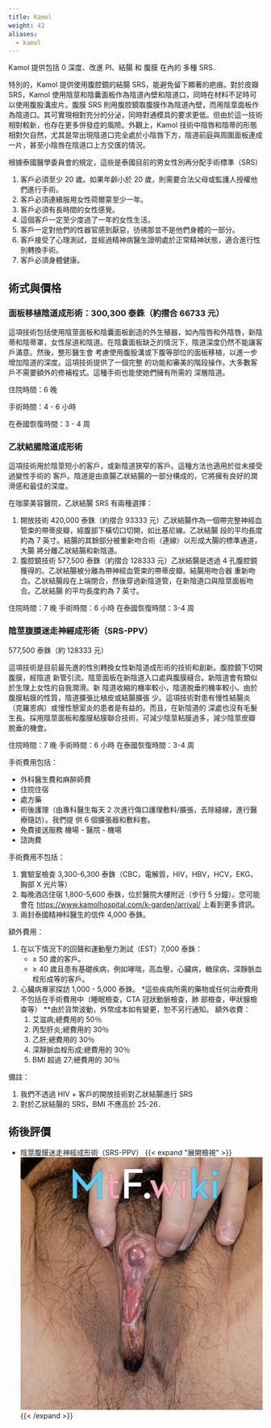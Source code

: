 ```yaml
---
title: Kamol
weight: 42
aliases:
  - kamol
---
```


Kamol 提供包括 0 深度、改進 PI、結腸 和 腹膜 在內的 多種 SRS．

特別的，Kamol 提供使用腹腔鏡的結腸 SRS，能避免留下顯著的疤痕。對於皮瓣 SRS，Kamol 使用陰莖和陰囊面板作為陰道內壁和陰道口，同時在材料不足時可以使用腹股溝皮片。腹膜 SRS 則用腹腔鏡取腹膜作為陰道內壁，而用陰莖面板作為陰道口。其可實現相對充分的分泌，同時對通模具的要求更低。但由於這一技術相對較新，也存在更多併發症的風險。外觀上，Kamol 技術中陰唇和陰蒂的形態相對欠自然，尤其是常出現陰道口完全處於小陰唇下方，陰道前庭與周圍面板連成一片，甚至小陰唇在陰道口上方交匯的情況。

根據泰國醫學委員會的規定，這些是泰國目前的男女性別再分配手術標準（SRS）

1. 客戶必須至少 20 歲。如果年齡小於 20 歲，則需要合法父母或監護人授權他們進行手術。
1. 客戶必須連續服用女性荷爾蒙至少一年。
1. 客戶必須有長時間的女性感覺。
1. 這個客戶一定至少度過了一年的女性生活。
1. 客戶一定對他們的性器官感到厭惡，彷彿那並不是他們身體的一部分。
1. 客戶接受了心理測試，並經過精神病醫生證明處於正常精神狀態，適合進行性別轉換手術。
1. 客戶必須身體健康。

## 術式與價格

### 面板移植陰道成形術：300,300 泰銖（約摺合 66733 元）

這項技術包括使用陰莖面板和陰囊面板創造的外生殖器，如內陰唇和外陰唇，新陰蒂和陰蒂罩，女性尿道和陰道。在陰囊面板缺乏的情況下，陰道深度仍然不能讓客戶滿意。然後，整形醫生會 考慮使用腹股溝或下腹等部位的面板移植，以進一步增加陰道的深度。這項技術提供了一個完整 的功能和審美的階段操作。大多數客戶不需要額外的修補程式。這種手術也能使她們擁有所需的 深層陰道。

住院時間：6 晚

手術時間：4 - 6 小時

在泰國恢復時間：3 - 4 周

### 乙狀結腸陰道成形術

這項技術用於陰莖短小的客戶，或新陰道狹窄的客戶。這種方法也適用於從未接受過變性手術的 客戶。陰道是由直腸乙狀結腸的一部分構成的，它將擁有良好的潤滑感和最佳的深度。

在咖蒙美容醫院，乙狀結腸 SRS 有兩種選擇：

1. 開放技術 420,000 泰銖（約摺合 93333 元）乙狀結腸作為一個帶完整神經血管束的帶蒂皮瓣，經腹部下橫切口切開，如比基尼線。乙狀結腸 段的平均長度約為 7 英寸。結腸的其餘部分被重新吻合術（連線）以形成大腸的標準通道，大腸 將分離乙狀結腸和新陰道。
1. 腹腔鏡技術 577,500 泰銖（約摺合 128333 元）乙狀結腸是透過 4 孔腹腔鏡獲得的。乙狀結腸被分離為帶神經血管束的帶蒂皮瓣。結腸用吻合器 重新吻合。乙狀結腸段在上端閉合，然後穿過新陰道管，在新陰道口與陰莖面板吻合。乙狀結腸 的平均長度約為 7 英寸。

住院時間：7 晚
手術時間：6 小時
在泰國恢復時間：3-4 周

### 陰莖腹膜迷走神經成形術（SRS-PPV）

577,500 泰銖（約 128333 元）

這項技術是目前最先進的性別轉換女性新陰道成形術的技術和創新。腹腔鏡下切開腹膜，經陰道 新管引流。陰莖面板在新陰道入口處與腹膜縫合。新陰道會有類似於生理上女性的自我潤滑。新 陰道收縮的機率較小，陰道脫垂的機率較小。由於腹膜粘膜的性質，陰道擴張比植皮或結腸擴張 少。這項技術對患有慢性結腸炎（克羅恩病）或慢性憩室炎的患者是有益的。而且，在新陰道的 深處也沒有毛髮生長。採用陰莖面板和腹膜粘膜聯合技術，可減少陰莖粘膜過多，減少陰莖皮瓣 脫垂的機會。

住院時間：7 晚
手術時間：6 小時
在泰國恢復時間：3-4 周

手術費用包括：

- 外科醫生費和麻醉師費
- 住院住宿
- 處方藥
- 術後護理（由專科醫生每天 2 次進行傷口護理敷料/擴張，去除縫線，進行醫療隨訪）。我們提 供 6 個擴張器和敷料套。
- 免費接送服務 機場 - 醫院 - 機場
- 諮詢費

手術費用不包括：

1. 實驗室檢查 3,300-6,300 泰銖（CBC，電解質，HIV，HBV，HCV，EKG，胸部 X 光片等）
1. 每晚酒店住宿 1,800-5,600 泰銖，位於醫院大樓附近（步行 5 分鐘）。您可能會在 <https://www.kamolhospital.com/k-garden/arrival/> 上看到更多資訊。
1. 兩封泰國精神科醫生的信件 4,000 泰銖。

額外費用：

1. 在以下情況下的回聲和運動壓力測試（EST）7,000 泰銖：
    - ≥ 50 歲的客戶。
    - ≥ 40 歲且患有基礎疾病，例如哮喘，高血壓，心臟病，糖尿病，深靜脈血栓形成等的客戶。
1. 心臟病專家探訪 1,000 - 5,000 泰銖。
    *這些疾病所需的藥物或任何治療費用不包括在手術費用中（睡眠檢查，CTA 冠狀動脈檢查，肺 部檢查，甲狀腺檢查等）
    **由於貨幣波動，外幣成本如有變更，恕不另行通知。
    額外收費：
    1. 艾滋病;總費用的 50％
    1. 丙型肝炎;總費用的 30％
    1. 乙肝;總費用的 30％
    1. 深靜脈血栓形成;總費用的 30％
    1. BMI 超過 27;總費用的 30％

備註：

1. 我們不透過 HIV + 客戶的開放技術對乙狀結腸進行 SRS
1. 對於乙狀結腸的 SRS，BMI 不應高於 25-26．

## 術後評價

- 陰莖腹膜迷走神經成形術（SRS-PPV）
  {{< expand "展開檢視" >}}
  ![srs-photo](post1.jpg)
  {{< /expand >}}
